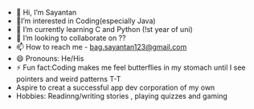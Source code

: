 - 👋 Hi, I’m Sayantan
- 👀I’m interested in Coding(especially Java)
- 🌱 I’m currently learning C and Python (!st year of uni)
- 💞️ I’m looking to collaborate on ??
- 📫 How to reach me - bag.sayantan123@gmail.com
- 😄 Pronouns: He/His
- ⚡ Fun fact:Coding makes me feel butterflies in my stomach until I see pointers and weird patterns T-T
- Aspire to creat a successful app dev corporation of my own
- Hobbies: Readinng/writing stories , playing quizzes and gaming

<!---
Neonderthal/Neonderthal is a ✨ special ✨ repository because its `README.md` (this file) appears on your GitHub profile.
You can click the Preview link to take a look at your changes.
--->
